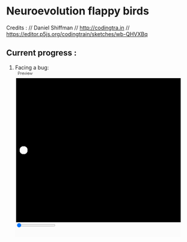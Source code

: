 # Neuroevolution flappy birds

Credits : // Daniel Shiffman
// http://codingtra.in
// https://editor.p5js.org/codingtrain/sketches/wb-QHVXBq


## Current progress :

1. Facing a bug:
![](bug.png)